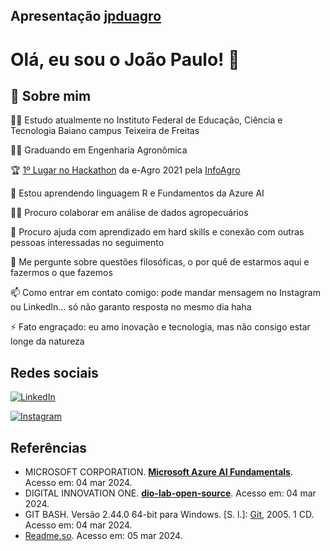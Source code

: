 
## Apresentação [jpduagro](https://github.com/jpduagro) 

# Olá, eu sou o João Paulo! 👋




## 🚀 Sobre mim
👨‍🎓 Estudo atualmente no Instituto Federal de Educação, Ciência e Tecnologia Baiano campus Teixeira de Freitas

👨‍🌾 Graduando em Engenharia Agronômica

🏆 [1º Lugar no Hackathon](https://www.sulbahianews.com.br/startup-criada-em-teixeira-para-conectar-produtor-rural-vence-hackathon/) da e-Agro 2021 pela [InfoAgro](https://instagram.com/infoagro.br/)


🧠 Estou aprendendo linguagem R e Fundamentos da Azure AI

👯‍♀️ Procuro colaborar em análise de dados agropecuários

🤔 Procuro ajuda com aprendizado em hard skills e conexão com outras pessoas interessadas no seguimento

💬 Me pergunte sobre questões filosóficas, o por quê de estarmos aqui e fazermos o que fazemos

📫 Como entrar em contato comigo: pode mandar mensagem no Instagram ou LinkedIn... só não garanto resposta no mesmo dia haha

⚡️ Fato engraçado: eu amo inovação e tecnologia, mas não consigo estar longe da natureza


## Redes sociais

[![LinkedIn](https://img.shields.io/badge/LinkedIn-0077B5?style=for-the-badge&logo=linkedin&logoColor=white)](https://www.linkedin.com/in/jpaulopereiras/)

[![Instagram](https://img.shields.io/badge/-Instagram-%23E4405F?style=for-the-badge&logo=instagram&logoColor=white)](https://www.instagram.com/jpduagro/)

## Referências

 - MICROSOFT CORPORATION. [**Microsoft Azure AI Fundamentals**](https://web.dio.me/track/a088cda7-a37f-451a-b392-46fa7e6ddc55). Acesso em: 04 mar 2024.
 - DIGITAL INNOVATION ONE. [**dio-lab-open-source**](https://github.com/digitalinnovationone/dio-lab-open-source). Acesso em: 04 mar 2024.
 - GIT BASH. Versão 2.44.0 64-bit para Windows. [S. l.]: [Git](https://git-scm.com/), 2005. 1 CD. Acesso em: 04 mar 2024.
 - [Readme.so](https://readme.so/). Acesso em: 05 mar 2024.

